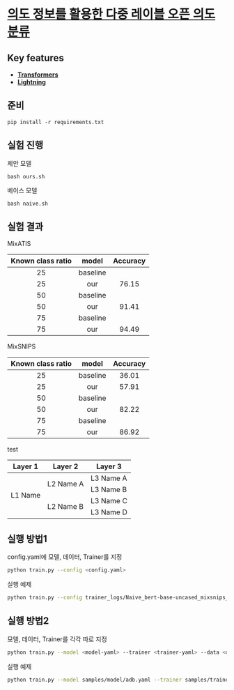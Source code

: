 # [**의도 정보를 활용한 다중 레이블 오픈 의도 분류**](https://koreascience.kr/article/CFKO202306643317218.page)

## Key features
- [**Transformers**](https://https://huggingface.co/docs/transformers/index) 
- [**Lightning**](https://lightning.ai//) 


## 준비
```
pip install -r requirements.txt
```

## 실험 진행

제안 모델
```
bash ours.sh
```

베이스 모델
```
bash naive.sh
```

## 실험 결과

MixATIS

|Known class ratio|model|Accuracy|
|:------:|:---:|:---:|
|25|baseline||
|25|our|76.15|
|50|baseline||
|50|our|91.41|
|75|baseline||
|75|our|94.49|

MixSNIPS

|Known class ratio|model|Accuracy|
|:------:|:---:|:---:|
|25|baseline|36.01|
|25|our|57.91|
|50|baseline||
|50|our|82.22|
|75|baseline||
|75|our|86.92|

test
<table>
    <thead>
        <tr>
            <th>Layer 1</th>
            <th>Layer 2</th>
            <th>Layer 3</th>
        </tr>
    </thead>
    <tbody>
        <tr>
            <td rowspan=4>L1 Name</td>
            <td rowspan=2>L2 Name A</td>
            <td>L3 Name A</td>
        </tr>
        <tr>
            <td>L3 Name B</td>
        </tr>
        <tr>
            <td rowspan=2>L2 Name B</td>
            <td>L3 Name C</td>
        </tr>
        <tr>
            <td>L3 Name D</td>
        </tr>
    </tbody>
</table>




## 실행 방법1
config.yaml에 모델, 데이터, Trainer를 지정
```bash
python train.py --config <config.yaml>
```

실행 예제
```bash 
python train.py --config trainer_logs/Naive_bert-base-uncased_mixsnips_clean0.25_0.yaml
```

## 실행 방법2
모델, 데이터, Trainer를 각각 따로 지정
```bash 
python train.py --model <model-yaml> --trainer <trainer-yaml> --data <data-yaml> --model_name_or_path <plm-path> --known_cls_ratio <float> --seed <int> --mode <train-or-test>
```

실행 예제
```bash 
python train.py --model samples/model/adb.yaml --trainer samples/trainer/adb.yaml --data samples/data/stackvoerflow.yaml --model_name_or_path bert-base-cased --known_cls_ratio 0.25 --seed 5 --mode train
```